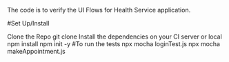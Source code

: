 The code is to verify the UI Flows for Health Service application.

#Set Up/Install

Clone the Repo
git clone
Install the dependencies on your CI server or local
npm install
npm init -y
#To run the tests
npx mocha loginTest.js
npx mocha makeAppointment.js

